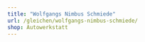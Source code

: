 ```yaml
---
title: "Wolfgangs Nimbus Schmiede"
url: /gleichen/wolfgangs-nimbus-schmiede/
shop: Autowerkstatt
---
```

